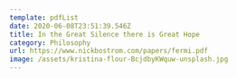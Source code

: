 ```yaml
---
template: pdfList
date: 2020-06-08T23:51:39.546Z
title: In the Great Silence there is Great Hope
category: Philosophy
url: https://www.nickbostrom.com/papers/fermi.pdf
image: /assets/kristina-flour-BcjdbyKWquw-unsplash.jpg
---
```

